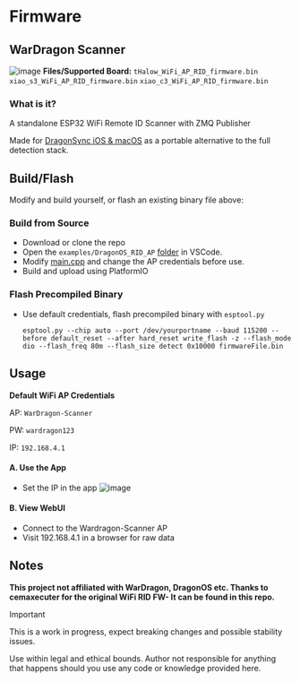 # Firmware

## WarDragon Scanner 
![image](https://github.com/user-attachments/assets/5823cf88-0d82-4b68-9610-1b4c0fb24432)
**Files/Supported Board:**
`tHalow_WiFi_AP_RID_firmware.bin`
`xiao_s3_WiFi_AP_RID_firmware.bin`
`xiao_c3_WiFi_AP_RID_firmware.bin`

### What is it? 

A standalone ESP32 WiFi Remote ID Scanner with ZMQ Publisher

Made for [DragonSync iOS & macOS](https://github.com/Root-Down-Digital/DragonSync-iOS) as a portable alternative to the full detection stack. 

## Build/Flash

Modify and build yourself, or flash an existing binary file above:

### Build from Source

- Download or clone the repo
- Open the `examples/DragonOS_RID_AP` [folder](https://github.com/lukeswitz/T-Halow/tree/master/examples/DragonOS_RID_AP) in VSCode.
- Modify [main.cpp](https://github.com/lukeswitz/T-Halow/blob/4fab340f2151863235d8f8e206daa02261055869/examples/DragonOS_RID_AP/main.cpp#L63) and change the AP credentials before use.
- Build and upload using PlatformIO

### Flash Precompiled Binary
- Use default credentials, flash precompiled binary with `esptool.py`

   ```
  esptool.py --chip auto --port /dev/yourportname --baud 115200 --before default_reset --after hard_reset write_flash -z --flash_mode dio --flash_freq 80m --flash_size detect 0x10000 firmwareFile.bin
   ```

## Usage 

**Default WiFi AP Credentials**

AP: `WarDragon-Scanner`

PW: `wardragon123`

IP:  `192.168.4.1`

#### A. Use the App
- Set the IP in the app
  ![image](https://github.com/user-attachments/assets/059c5efa-5a8a-4af8-8401-c8fa00273610)

#### B. View WebUI
- Connect to the Wardragon-Scanner AP
- Visit 192.168.4.1 in a browser for raw data
  

## Notes
**This project not affiliated with WarDragon, DragonOS etc. Thanks to cemaxecuter for the original WiFi RID FW- It can be found in this repo.**

> [!IMPORTANT]
> This is a work in progress, expect breaking changes and possible stability issues.
>
> Use within legal and ethical bounds. Author not responsible for anything that happens should you use any code or knowledge provided here.
